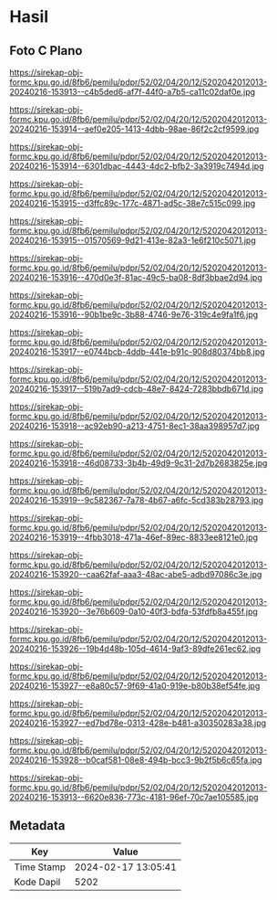 # Hasil

## Foto C Plano

https://sirekap-obj-formc.kpu.go.id/8fb6/pemilu/pdpr/52/02/04/20/12/5202042012013-20240216-153913--c4b5ded6-af7f-44f0-a7b5-ca11c02daf0e.jpg

https://sirekap-obj-formc.kpu.go.id/8fb6/pemilu/pdpr/52/02/04/20/12/5202042012013-20240216-153914--aef0e205-1413-4dbb-98ae-86f2c2cf9599.jpg

https://sirekap-obj-formc.kpu.go.id/8fb6/pemilu/pdpr/52/02/04/20/12/5202042012013-20240216-153914--6301dbac-4443-4dc2-bfb2-3a3919c7494d.jpg

https://sirekap-obj-formc.kpu.go.id/8fb6/pemilu/pdpr/52/02/04/20/12/5202042012013-20240216-153915--d3ffc89c-177c-4871-ad5c-38e7c515c099.jpg

https://sirekap-obj-formc.kpu.go.id/8fb6/pemilu/pdpr/52/02/04/20/12/5202042012013-20240216-153915--01570569-9d21-413e-82a3-1e6f210c5071.jpg

https://sirekap-obj-formc.kpu.go.id/8fb6/pemilu/pdpr/52/02/04/20/12/5202042012013-20240216-153916--470d0e3f-81ac-49c5-ba08-8df3bbae2d94.jpg

https://sirekap-obj-formc.kpu.go.id/8fb6/pemilu/pdpr/52/02/04/20/12/5202042012013-20240216-153916--90b1be9c-3b88-4746-9e76-319c4e9fa1f6.jpg

https://sirekap-obj-formc.kpu.go.id/8fb6/pemilu/pdpr/52/02/04/20/12/5202042012013-20240216-153917--e0744bcb-4ddb-441e-b91c-908d80374bb8.jpg

https://sirekap-obj-formc.kpu.go.id/8fb6/pemilu/pdpr/52/02/04/20/12/5202042012013-20240216-153917--519b7ad9-cdcb-48e7-8424-7283bbdb671d.jpg

https://sirekap-obj-formc.kpu.go.id/8fb6/pemilu/pdpr/52/02/04/20/12/5202042012013-20240216-153918--ac92eb90-a213-4751-8ec1-38aa398957d7.jpg

https://sirekap-obj-formc.kpu.go.id/8fb6/pemilu/pdpr/52/02/04/20/12/5202042012013-20240216-153918--46d08733-3b4b-49d9-9c31-2d7b2683825e.jpg

https://sirekap-obj-formc.kpu.go.id/8fb6/pemilu/pdpr/52/02/04/20/12/5202042012013-20240216-153919--9c582367-7a78-4b67-a6fc-5cd383b28793.jpg

https://sirekap-obj-formc.kpu.go.id/8fb6/pemilu/pdpr/52/02/04/20/12/5202042012013-20240216-153919--4fbb3018-471a-46ef-89ec-8833ee8121e0.jpg

https://sirekap-obj-formc.kpu.go.id/8fb6/pemilu/pdpr/52/02/04/20/12/5202042012013-20240216-153920--caa62faf-aaa3-48ac-abe5-adbd97086c3e.jpg

https://sirekap-obj-formc.kpu.go.id/8fb6/pemilu/pdpr/52/02/04/20/12/5202042012013-20240216-153920--3e76b609-0a10-40f3-bdfa-53fdfb8a455f.jpg

https://sirekap-obj-formc.kpu.go.id/8fb6/pemilu/pdpr/52/02/04/20/12/5202042012013-20240216-153926--19b4d48b-105d-4614-9af3-89dfe261ec62.jpg

https://sirekap-obj-formc.kpu.go.id/8fb6/pemilu/pdpr/52/02/04/20/12/5202042012013-20240216-153927--e8a80c57-9f69-41a0-919e-b80b38ef54fe.jpg

https://sirekap-obj-formc.kpu.go.id/8fb6/pemilu/pdpr/52/02/04/20/12/5202042012013-20240216-153927--ed7bd78e-0313-428e-b481-a30350283a38.jpg

https://sirekap-obj-formc.kpu.go.id/8fb6/pemilu/pdpr/52/02/04/20/12/5202042012013-20240216-153928--b0caf581-08e8-494b-bcc3-9b2f5b6c65fa.jpg

https://sirekap-obj-formc.kpu.go.id/8fb6/pemilu/pdpr/52/02/04/20/12/5202042012013-20240216-153913--6620e836-773c-4181-96ef-70c7ae105585.jpg


## Metadata

| Key        | Value               |
| ---------- | ------------------- |
| Time Stamp | 2024-02-17 13:05:41 |
| Kode Dapil | 5202                |



